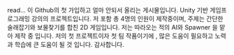read...
이 Github의 첫 가입하고 얼마 안되서 올리는 게시물입니다.
Unity 기반 게임프로그래밍 강의의 프로젝트입니다.
저 포함 총 4명의 인원이 제작중이며, 주제는 간단한 술래잡기와 보물찾기를 합친 2D 게임입니다.
저는 따라오는 적의 AI와 Spawner 을 맡아 제작 중 입니다. 
저의 첫 프로젝트이자 첫 팀 작품이기에 , 많은 도움이 필요하고 노력과 학습에 큰 도움이 될 것 입니다. 감사합니다.
